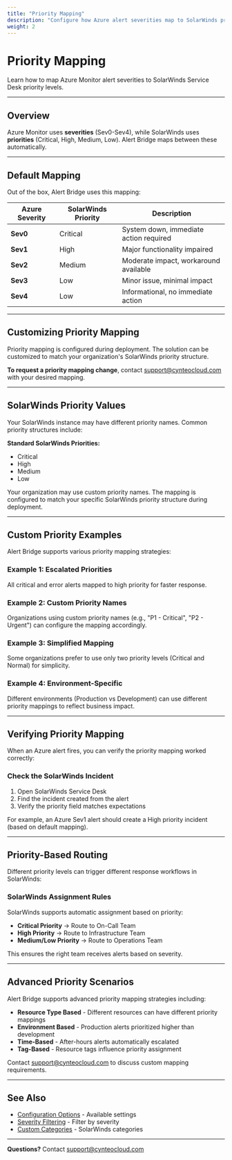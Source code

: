 ```yaml
---
title: "Priority Mapping"
description: "Configure how Azure alert severities map to SolarWinds priorities"
weight: 2
---
```


# Priority Mapping

Learn how to map Azure Monitor alert severities to SolarWinds Service Desk priority levels.

---

## Overview

Azure Monitor uses **severities** (Sev0-Sev4), while SolarWinds uses **priorities** (Critical, High, Medium, Low). Alert Bridge maps between these automatically.

---

## Default Mapping

Out of the box, Alert Bridge uses this mapping:

| Azure Severity | SolarWinds Priority | Description |
|----------------|---------------------|-------------|
| **Sev0** | Critical | System down, immediate action required |
| **Sev1** | High | Major functionality impaired |
| **Sev2** | Medium | Moderate impact, workaround available |
| **Sev3** | Low | Minor issue, minimal impact |
| **Sev4** | Low | Informational, no immediate action |

---

## Customizing Priority Mapping

Priority mapping is configured during deployment. The solution can be customized to match your organization's SolarWinds priority structure.

**To request a priority mapping change**, contact [support@cynteocloud.com](mailto:support@cynteocloud.com) with your desired mapping.

---

## SolarWinds Priority Values

Your SolarWinds instance may have different priority names. Common priority structures include:

**Standard SolarWinds Priorities:**
- Critical
- High
- Medium  
- Low

Your organization may use custom priority names. The mapping is configured to match your specific SolarWinds priority structure during deployment.

---

## Custom Priority Examples

Alert Bridge supports various priority mapping strategies:

### Example 1: Escalated Priorities
All critical and error alerts mapped to high priority for faster response.

### Example 2: Custom Priority Names
Organizations using custom priority names (e.g., "P1 - Critical", "P2 - Urgent") can configure the mapping accordingly.

### Example 3: Simplified Mapping
Some organizations prefer to use only two priority levels (Critical and Normal) for simplicity.

### Example 4: Environment-Specific
Different environments (Production vs Development) can use different priority mappings to reflect business impact.

---

## Verifying Priority Mapping

When an Azure alert fires, you can verify the priority mapping worked correctly:

### Check the SolarWinds Incident

1. Open SolarWinds Service Desk
2. Find the incident created from the alert
3. Verify the priority field matches expectations

For example, an Azure Sev1 alert should create a High priority incident (based on default mapping).

---

## Priority-Based Routing

Different priority levels can trigger different response workflows in SolarWinds:

### SolarWinds Assignment Rules

SolarWinds supports automatic assignment based on priority:
   - **Critical Priority** → Route to On-Call Team
   - **High Priority** → Route to Infrastructure Team
   - **Medium/Low Priority** → Route to Operations Team

This ensures the right team receives alerts based on severity.

---

## Advanced Priority Scenarios

Alert Bridge supports advanced priority mapping strategies including:

- **Resource Type Based** - Different resources can have different priority mappings
- **Environment Based** - Production alerts prioritized higher than development
- **Time-Based** - After-hours alerts automatically escalated
- **Tag-Based** - Resource tags influence priority assignment

Contact [support@cynteocloud.com](mailto:support@cynteocloud.com) to discuss custom mapping requirements.

---

## See Also

- [Configuration Options](../reference/environment-variables) - Available settings
- [Severity Filtering](./severity-filtering) - Filter by severity
- [Custom Categories](./custom-categories) - SolarWinds categories

---

**Questions?** Contact [support@cynteocloud.com](mailto:support@cynteocloud.com)

